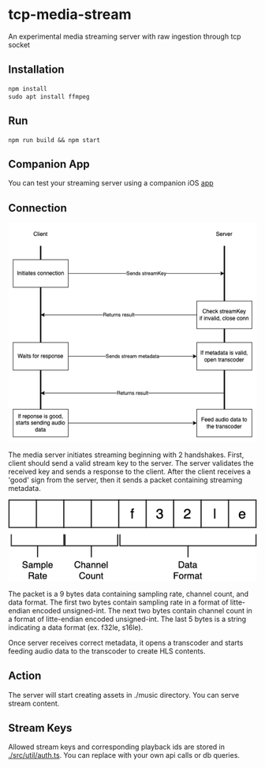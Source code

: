 # tcp-media-stream
An experimental media streaming server with raw ingestion through tcp socket

## Installation
```
npm install
sudo apt install ffmpeg
```

## Run
```
npm run build && npm start
```

## Companion App
You can test your streaming server using a companion iOS [app](https://github.com/k2sebeom/tcp-media-client)

## Connection

![Protocol](./asset/protocol.png)

The media server initiates streaming beginning with 2 handshakes. First, client should send a valid stream key to the server.
The server validates the received key and sends a response to the client. After the client receives a 'good' sign from the server, then it sends a packet containing streaming metadata.

![Packet](./asset/packet-desc.png)

The packet is a 9 bytes data containing sampling rate, channel count, and data format. The first two bytes contain sampling rate in a format of litte-endian encoded unsigned-int. The next two bytes contain channel count in a format of litte-endian encoded unsigned-int. The last 5 bytes is a string indicating a data format (ex. f32le, s16le).


Once server receives correct metadata, it opens a transcoder and starts feeding audio data to the transcoder to create HLS contents.



## Action

The server will start creating assets in ./music directory. You can serve stream content.

## Stream Keys

Allowed stream keys and corresponding playback ids are stored in [./src/util/auth.ts](./src/util/auth.ts). You can replace with your own api calls or db queries.
